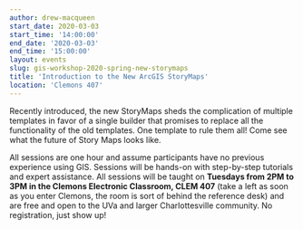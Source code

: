 ```yaml
---
author: drew-macqueen
start_date: 2020-03-03
start_time: '14:00:00'
end_date: '2020-03-03'
end_time: '15:00:00'
layout: events
slug: gis-workshop-2020-spring-new-storymaps
title: 'Introduction to the New ArcGIS StoryMaps'
location: 'Clemons 407'
---
```


Recently introduced, the new StoryMaps sheds the complication of multiple templates in favor of a single builder that promises to replace all the functionality of the old templates. One template to rule them all! Come see what the future of Story Maps looks like. 

All sessions are one hour and assume participants have no previous experience using GIS. Sessions will be hands-on with step-by-step tutorials and expert assistance. All sessions will be taught on **Tuesdays from 2PM to 3PM in the Clemons Electronic Classroom, CLEM 407** (take a left as soon as you enter Clemons, the room is sort of behind the reference desk) and are free and open to the UVa and larger Charlottesville community. No registration, just show up!